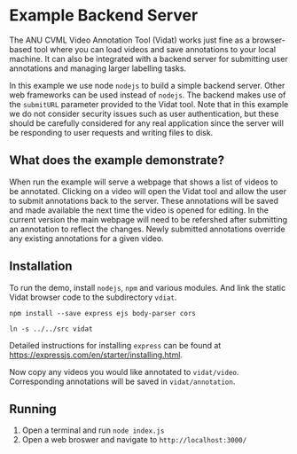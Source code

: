 # Example Backend Server

The ANU CVML Video Annotation Tool (Vidat) works just fine as a browser-based tool where you can
load videos and save annotations to your local machine. It can also be integrated with a backend
server for submitting user annotations and managing larger labelling tasks.

In this example we use node `nodejs` to build a simple backend server. Other web frameworks can be
used instead of `nodejs`. The backend makes use of the `submitURL` parameter provided to the Vidat
tool. Note that in this example we do not consider security issues such as user authentication, but
these should be carefully considered for any real application since the server will be responding
to user requests and writing files to disk.

## What does the example demonstrate?

When run the example will serve a webpage that shows a list of videos to be annotated. Clicking on
a video will open the Vidat tool and allow the user to submit annotations back to the server. These
annotations will be saved and made available the next time the video is opened for editing. In the
current version the main webpage will need to be refershed after submitting an annotation to reflect
the changes. Newly submitted annotations override any existing annotations for a given video.

## Installation
  
To run the demo, install `nodejs`, `npm` and various modules. And link the static Vidat browser
code to the subdirectory `vdiat`.
  
```
npm install --save express ejs body-parser cors

ln -s ../../src vidat
```

Detailed instructions for installing `express` can be found at https://expressjs.com/en/starter/installing.html.

Now copy any videos you would like annotated to `vidat/video`.
Corresponding annotations will be saved in `vidat/annotation`.

## Running

1. Open a terminal and run `node index.js`
2. Open a web broswer and navigate to `http://localhost:3000/`
